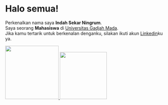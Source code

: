 # Halo semua! 
Perkenalkan nama saya **Indah Sekar Ningrum**.\
Saya seorang **Mahasiswa** di [Universitas Gadjah Mada](https://ugm.ac.id/).\
Jika kamu tertarik untuk berkenalan denganku, silakan ikuti akun [Linkedin](https://www.linkedin.com/in/indah-sekar-ningrum/)ku ya.
 
<p align="left">
<a href="https://github.com/indah0503">
  <img height="170em" src="https://github-readme-stats-eight-theta.vercel.app/api?username=indah0503&show_icons=true&theme=algolia&include_all_commits=true&count_private=true"/>
  <img height="150em" src="https://github-readme-stats-eight-theta.vercel.app/api/top-langs/?username=indah0503&layout=compact&langs_count=8&theme=algolia"/>
</a>
</p>
